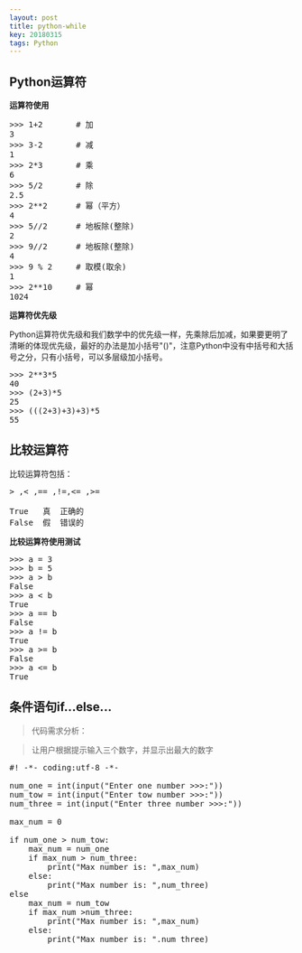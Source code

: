 ```yaml
---
layout: post
title: python-while
key: 20180315
tags: Python
---
```


## Python运算符

**运算符使用**

<pre>
>>> 1+2       # 加
3
>>> 3-2       # 减
1
>>> 2*3       # 乘
6
>>> 5/2       # 除
2.5
>>> 2**2      # 幂（平方）
4
>>> 5//2      # 地板除(整除)
2
>>> 9//2      # 地板除(整除)
4
>>> 9 % 2     # 取模(取余)
1
>>> 2**10     # 幂
1024
</pre>

**运算符优先级**

Python运算符优先级和我们数学中的优先级一样，先乘除后加减，如果要更明了清晰的体现优先级，最好的办法是加小括号"()"，注意Python中没有中括号和大括号之分，只有小括号，可以多层级加小括号。

<pre>
>>> 2**3*5
40
>>> (2+3)*5
25
>>> (((2+3)+3)+3)*5
55
</pre>

## 比较运算符

比较运算符包括：

<pre>
> ,< ,== ,!=,<= ,>=

True   真  正确的
False  假  错误的
</pre>

**比较运算符使用测试**

<pre>
>>> a = 3
>>> b = 5
>>> a > b
False
>>> a < b
True
>>> a == b
False
>>> a != b
True
>>> a >= b
False
>>> a <= b
True
</pre>

## 条件语句if...else...

>代码需求分析：

>让用户根据提示输入三个数字，并显示出最大的数字

<pre>
#! -*- coding:utf-8 -*-

num_one = int(input("Enter one number >>>:"))
num_tow = int(input("Enter tow number >>>:"))
num_three = int(input("Enter three number >>>:"))

max_num = 0

if num_one > num_tow:
    max_num = num_one
    if max_num > num_three:
        print("Max number is: ",max_num)
    else:
        print("Max number is: ",num_three)
else
    max_num = num_tow
    if max_num >num_three:
        print("Max number is: ",max_num)
    else:
        print("Max number is: ".num_three)
</pre>